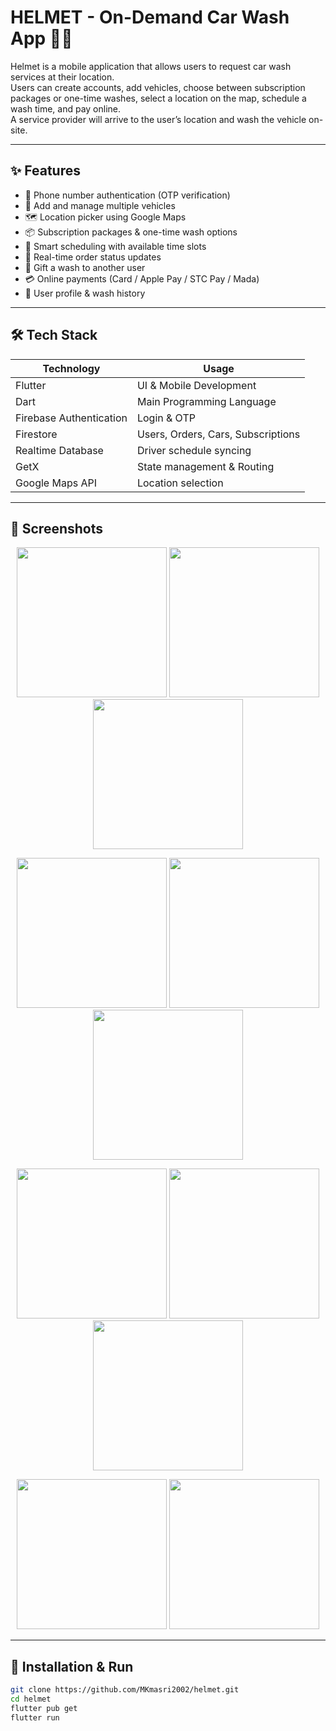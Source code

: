 # HELMET - On-Demand Car Wash App 🚗🧼

Helmet is a mobile application that allows users to request car wash services at their location.  
Users can create accounts, add vehicles, choose between subscription packages or one-time washes, select a location on the map, schedule a wash time, and pay online.  
A service provider will arrive to the user’s location and wash the vehicle on-site.

---

## ✨ Features

- 🔐 Phone number authentication (OTP verification)
- 🚗 Add and manage multiple vehicles
- 🗺️ Location picker using Google Maps
- 📦 Subscription packages & one-time wash options
- 📆 Smart scheduling with available time slots
- 📲 Real-time order status updates
- 🎁 Gift a wash to another user
- 💳 Online payments (Card / Apple Pay / STC Pay / Mada)
- 👤 User profile & wash history

---

## 🛠 Tech Stack

| Technology | Usage |
|-----------|--------|
| Flutter | UI & Mobile Development |
| Dart | Main Programming Language |
| Firebase Authentication | Login & OTP |
| Firestore | Users, Orders, Cars, Subscriptions |
| Realtime Database | Driver schedule syncing |
| GetX | State management & Routing |
| Google Maps API | Location selection |

---

## 📱 Screenshots

<p align="center">
  <img src="https://user-images.githubusercontent.com/your_image_link_from_issue_1" width="240">
  <img src="https://user-images.githubusercontent.com/your_image_link_from_issue_2" width="240">
  <img src="https://user-images.githubusercontent.com/your_image_link_from_issue_3" width="240">
</p>

<p align="center">
  <img src="https://user-images.githubusercontent.com/your_image_link_from_issue_4" width="240">
  <img src="https://user-images.githubusercontent.com/your_image_link_from_issue_5" width="240">
  <img src="https://user-images.githubusercontent.com/your_image_link_from_issue_6" width="240">
</p>

<p align="center">
  <img src="https://user-images.githubusercontent.com/your_image_link_from_issue_7" width="240">
  <img src="https://user-images.githubusercontent.com/your_image_link_from_issue_8" width="240">
  <img src="https://user-images.githubusercontent.com/your_image_link_from_issue_9" width="240">
</p>

<p align="center">
  <img src="https://user-images.githubusercontent.com/your_image_link_from_issue_10" width="240">
  <img src="https://user-images.githubusercontent.com/your_image_link_from_issue_11" width="240">
</p>

---

## 🚀 Installation & Run

```bash
git clone https://github.com/MKmasri2002/helmet.git
cd helmet
flutter pub get
flutter run
